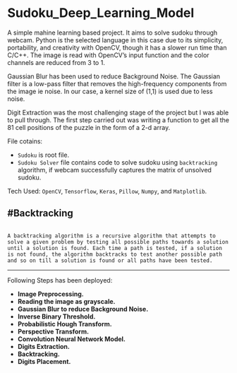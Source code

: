 # Sudoku_Deep_Learning_Model


A simple mahine learning based project. It aims to solve sudoku through webcam. Python is the selected language in this case due to its simplicity, portability, and creativity with OpenCV, though it has a slower run time than C/C++. The image is read with OpenCV’s input function and the color channels are reduced from 3 to 1. 

Gaussian Blur has been used to reduce Background Noise. The Gaussian filter is a low-pass filter that removes the high-frequency components from the image ie noise. In our case, a kernel size of (1,1) is used due to less noise. 

Digit Extraction was the most challenging stage of the project but I was able to pull through. The first step carried out was writing a function to get all the 81 cell positions of the puzzle in the form of a 2-d array. 

File cotains: 
- `Sudoku` is root file.
- `Sudoku Solver` file contains code to solve sudoku using `backtracking` algorithm, if webcam successfully captures the matrix of unsolved sudoku.

Tech Used: `OpenCV`, `Tensorflow`, `Keras`, `Pillow`, `Numpy`, and `Matplotlib`.

#Backtracking
---
```

A backtracking algorithm is a recursive algorithm that attempts to solve a given problem by testing all possible paths towards a solution until a solution is found. Each time a path is tested, if a solution is not found, the algorithm backtracks to test another possible path and so on till a solution is found or all paths have been tested.

```
---

Following Steps has been deployed:

- **Image Preprocessing.**
- **Reading the image as grayscale.**
- **Gaussian Blur to reduce Background Noise.**
- **Inverse Binary Threshold.**
- **Probabilistic Hough Transform.**
- **Perspective Transform.**
- **Convolution Neural Network Model.**
- **Digits Extraction.**
- **Backtracking.**
- **Digits Placement.**
